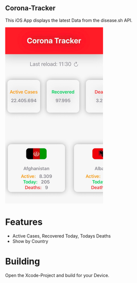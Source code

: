 ## Corona-Tracker
This iOS App displays the latest Data from the disease.sh API.

![alt text](https://github.com/chrizzly0/Corona-Tracker/blob/main/Picture1.png?raw=true)

# Features
- Active Cases, Recovered Today, Todays Deaths
- Show by Country

# Building
Open the Xcode-Project and build for your Device.

